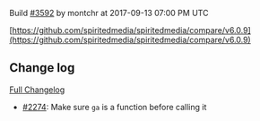 Build [#3592](https://circleci.com/gh/spiritedmedia/spiritedmedia/3592) by montchr at 2017-09-13 07:00 PM UTC

[https://github.com/spiritedmedia/spiritedmedia/compare/v6.0.9](https://github.com/spiritedmedia/spiritedmedia/compare/v6.0.9)
## Change log
[Full Changelog](https://github.com/spiritedmedia/spiritedmedia/compare/v6.0.8...v6.0.9)

 - [#2274](https://github.com/spiritedmedia/spiritedmedia/pull/2274): Make sure `ga` is a function before calling it
